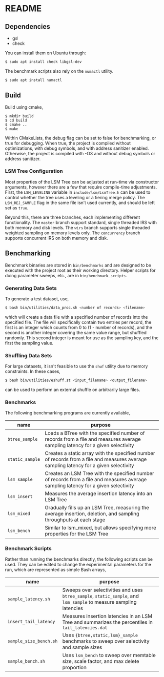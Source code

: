# README

## Dependencies

- gsl
- check

You can install them on Ubuntu through:

```bash
$ sudo apt install check libgsl-dev
```

The benchmark scripts also rely on the `numactl` utility.
```bash
$ sudo apt install numactl
```

## Build

Build using cmake,
```
$ mkdir build
$ cd build
$ cmake ..
$ make
```

Within CMakeLists, the debug flag can be set to false for benchmarking, or true
for debugging. When true, the project is compiled without optimizations, with
debug symbols, and with address sanitizer enabled. Otherwise, the project is
compiled with -O3 and without debug symbols or address sanitizer.

### LSM Tree Configuration
Most properties of the LSM Tree can be adjusted at run-time via constructor arguments,
however there are a few that require compile-time adjustments. First, the `LSM_LEVELING`
variable in `include/lsm/LsmTree.h` can be used to control whether the tree uses a leveling
or a tiering merge policy. The `LSM_REJ_SAMPLE` flag in the same file isn't used currently,
and should be left set as `true`.

Beyond this, there are three branches, each implementing different
functionality. The `master` branch support standard, single threaded IRS with
both memory and disk levels. The `wirs` branch supports single threaded
weighted sampling on memory levels only. The `concurrency` branch supports
concurrent IRS on both memory and disk.

## Benchmarking
Benchmark binaries are stored in `bin/benchmarks` and are designed to be
executed with the project root as their working directory. Helper scripts for
doing parameter sweeps, etc., are in `bin/benchmark_scripts`.

### Generating Data Sets
To generate a test dataset, use,
```bash
$ bash bin/utilities/data_proc.sh <number of records> <filename>
```
which will create a data file with a specified number of records into the
specified file. The file will specifically contain two entries per record, the
first is an integer which counts from 0 to (1 - number of records), and the
second is another integer covering the same value range, but shuffled randomly.
This second integer is meant for use as the sampling key, and the first the
sampling value.

### Shuffling Data Sets
For large datasets, it isn't feasible to use the `shuf` utility due to memory
constraints. In these cases,
```bash
$ bash bin/utilities/eshuff.st <input_filename> <output_filename>
```
can be used to perform an external shuffle on arbitrarily large files.

### Benchmarks
The following benchmarking programs are currently available,

| name | purpose |
|------| ------- |
| `btree_sample` | Loads a BTree with the specified number of records from a file and measures average sampling latency for a given selectivity |
| `static_sample` | Creates a static array with the specified number of records from a file and measures average sampling latency for a given selectivity |
| `lsm_sample` | Creates an LSM Tree with the specified number of records from a file and measures average sampling latency for a given selectivity |
| `lsm_insert` | Measures the average insertion latency into an LSM Tree |
| `lsm_mixed` | Gradually fills up an LSM Tree, measuring the average insertion, deletion, and sampling throughputs at each stage |
| `lsm_bench` | Similar to lsm_mixed, but allows specifying more properties for the LSM Tree |

### Benchmark Scripts
Rather than running the benchmarks directly, the following scripts can be used.
They can be edited to change the experimental parameters for the run, which are
represented as simple Bash arrays,

| name | purpose | 
| ---- | ------- | 
| `sample_latency.sh` | Sweeps over selectivities and uses `btree_sample`, `static_sample`, and `lsm_sample` to measure sampling latencies |
| `insert_tail_latency` | Measures insertion latencies in an LSM Tree and summarizes the percentiles in `tail_latencies.dat` |
| `sample_size_bench.sh` | Uses `{btree,static,lsm}_sample` benchmarks to sweep over selectivity and sample sizes |
| `sample_bench.sh` | Uses `lsm_bench` to sweep over memtable size, scale factor, and max delete proportion|
